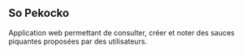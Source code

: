 ## So Pekocko 

Application web permettant de consulter, créer et noter des sauces piquantes proposées par des utilisateurs.